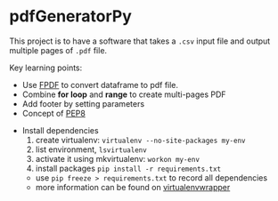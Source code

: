 # pdfGeneratorPy  
  
This project is to have a software that takes a `.csv` input file and output multiple pages of `.pdf` file.  

Key learning points:

- Use [FPDF](https://pyfpdf.readthedocs.io/en/latest/) to convert dataframe to pdf file.
- Combine **for loop** and **range** to create multi-pages PDF
- Add footer by setting parameters
- Concept of [PEP8](https://peps.python.org/pep-0008/)

* Install dependencies
    1. create virtualenv: `virtualenv --no-site-packages my-env`
    2. list environment, `lsvirtualenv`
    3. activate it using mkvirtualenv: `workon my-env`
    4. install packages `pip install -r requirements.txt`
    - use `pip freeze > requirements.txt` to record all dependencies
    - more information can be found on [virtualenvwrapper](https://virtualenvwrapper.readthedocs.io/en/latest/command_ref.html) 

